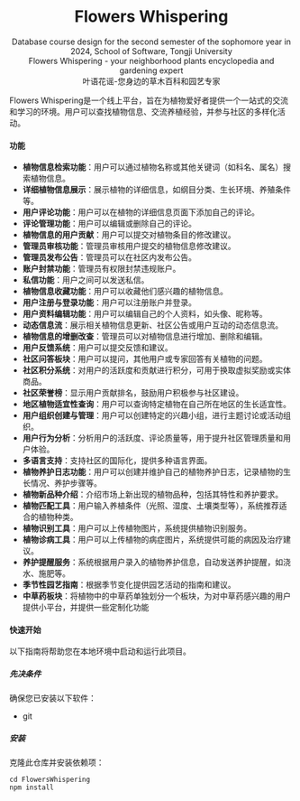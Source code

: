 <h1><center>Flowers Whispering</center></h1>

<center>Database course design for the second semester of the sophomore year in 2024, School of Software, Tongji University</center>

<center>Flowers Whispering - your neighborhood plants encyclopedia and gardening expert</center>

<center>叶语花谣-您身边的草木百科和园艺专家</center>


Flowers Whispering是一个线上平台，旨在为植物爱好者提供一个一站式的交流和学习的环境。用户可以查找植物信息、交流养植经验，并参与社区的多样化活动。

#### 功能 

- **植物信息检索功能**：用户可以通过植物名称或其他关键词（如科名、属名）搜索植物信息。
- **详细植物信息展示**：展示植物的详细信息，如纲目分类、生长环境、养殖条件等。
- **用户评论功能**：用户可以在植物的详细信息页面下添加自己的评论。
- **评论管理功能**：用户可以编辑或删除自己的评论。
- **植物信息的用户贡献**：用户可以提交对植物条目的修改建议。
- **管理员审核功能**：管理员审核用户提交的植物信息修改建议。
- **管理员发布公告**：管理员可以在社区内发布公告。
- **账户封禁功能**：管理员有权限封禁违规账户。
- **私信功能**：用户之间可以发送私信。
- **植物信息收藏功能**：用户可以收藏他们感兴趣的植物信息。
- **用户注册与登录功能**：用户可以注册账户并登录。
- **用户资料编辑功能**：用户可以编辑自己的个人资料，如头像、昵称等。
- **动态信息流**：展示相关植物信息更新、社区公告或用户互动的动态信息流。
- **植物信息的增删改查**：管理员可以对植物信息进行增加、删除和编辑。
- **用户反馈系统**：用户可以提交反馈和建议。
- **社区问答板块**：用户可以提问，其他用户或专家回答有关植物的问题。
- **社区积分系统**：对用户的活跃度和贡献进行积分，可用于换取虚拟奖励或实体商品。
- **社区荣誉榜**：显示用户贡献排名，鼓励用户积极参与社区建设。
- **地区植物适宜性查询**：用户可以查询特定植物在自己所在地区的生长适宜性。
- **用户组织创建与管理**：用户可以创建特定的兴趣小组，进行主题讨论或活动组织。
- **用户行为分析**：分析用户的活跃度、评论质量等，用于提升社区管理质量和用户体验。
- **多语言支持**：支持社区的国际化，提供多种语言界面。
- **植物养护日志功能**：用户可以创建并维护自己的植物养护日志，记录植物的生长情况、养护步骤等。
- **植物新品种介绍**：介绍市场上新出现的植物品种，包括其特性和养护要求。
- **植物匹配工具**：用户输入养植条件（光照、湿度、土壤类型等），系统推荐适合的植物种类。
- **植物识别工具**：用户可以上传植物图片，系统提供植物识别服务。
- **植物诊病工具**：用户可以上传植物的病症图片，系统提供可能的病因及治疗建议。
- **养护提醒服务**：系统根据用户录入的植物养护信息，自动发送养护提醒，如浇水、施肥等。
- **季节性园艺指南**：根据季节变化提供园艺活动的指南和建议。
- **中草药板块**：将植物中的中草药单独划分一个板块，为对中草药感兴趣的用户提供小平台，并提供一些定制化功能

#### 快速开始

以下指南将帮助您在本地环境中启动和运行此项目。 

##### 先决条件 

确保您已安装以下软件： 

- git

##### 安装

克隆此仓库并安装依赖项： 

```
cd FlowersWhispering
npm install
```



